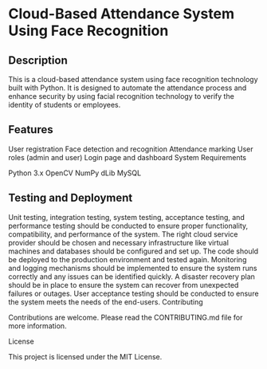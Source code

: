 # Cloud-Based Attendance System Using Face Recognition

## Description

This is a cloud-based attendance system using face recognition technology built with Python. It is designed to automate the attendance process and enhance security by using facial recognition technology to verify the identity of students or employees.

## Features

User registration
Face detection and recognition
Attendance marking
User roles (admin and user)
Login page and dashboard
System Requirements

Python 3.x
OpenCV
NumPy
dLib
MySQL

## Testing and Deployment

Unit testing, integration testing, system testing, acceptance testing, and performance testing should be conducted to ensure proper functionality, compatibility, and performance of the system.
The right cloud service provider should be chosen and necessary infrastructure like virtual machines and databases should be configured and set up.
The code should be deployed to the production environment and tested again.
Monitoring and logging mechanisms should be implemented to ensure the system runs correctly and any issues can be identified quickly.
A disaster recovery plan should be in place to ensure the system can recover from unexpected failures or outages.
User acceptance testing should be conducted to ensure the system meets the needs of the end-users.
Contributing

Contributions are welcome. Please read the CONTRIBUTING.md file for more information.

License

This project is licensed under the MIT License.
